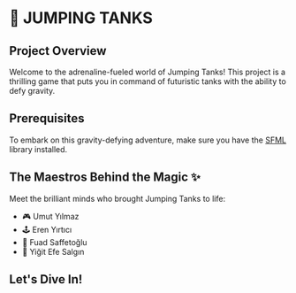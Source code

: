 # 🚀 JUMPING TANKS

## Project Overview

Welcome to the adrenaline-fueled world of Jumping Tanks! This project is a thrilling game that puts you in command of futuristic tanks with the ability to defy gravity.

## Prerequisites

To embark on this gravity-defying adventure, make sure you have the [SFML](https://www.sfml-dev.org/) library installed.

## The Maestros Behind the Magic ✨

Meet the brilliant minds who brought Jumping Tanks to life:

- 🎮 Umut Yılmaz
- 🕹 Eren Yırtıcı
- 🚀 Fuad Saffetoğlu
- 🎨 Yiğit Efe Salgın

## Let's Dive In!

